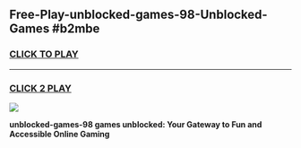 
## Free-Play-unblocked-games-98-Unblocked-Games #b2mbe
<h3>
<a href="https://news.freeplayer.one?title=unblocked-games-98&ref=8M">CLICK TO PLAY</a></h3>
<hr>

<h3>
<a href="https://news.freeplayer.one?title=unblocked-games-98&ref=8M">CLICK 2 PLAY</a>
  
</h3>

<a href="https://news.freeplayer.one?title=unblocked-games-98&ref=8M"><img src="https://clearcache.store/games.png"></a>


**unblocked-games-98 games unblocked: Your Gateway to Fun and Accessible Online Gaming**
